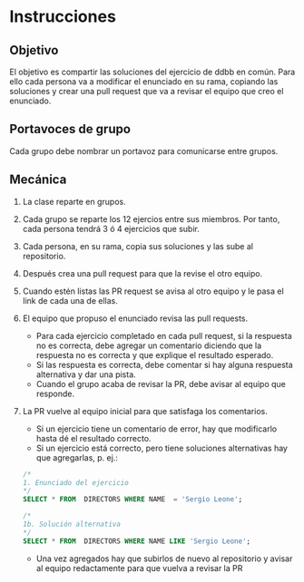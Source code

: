 # Instrucciones

## Objetivo

El objetivo es compartir las soluciones del ejercicio de ddbb en común. Para ello cada persona va a modificar el enunciado en su rama, copiando las soluciones y crear una pull request que va a revisar el equipo que creo el enunciado.

## Portavoces de grupo

Cada grupo debe nombrar un portavoz para comunicarse entre grupos.

## Mecánica

1. La clase reparte en grupos.
2. Cada grupo se reparte los 12 ejercios entre sus miembros. Por tanto, cada persona tendrá 3 ó 4 ejercicios que subir.
3. Cada persona, en su rama, copia sus soluciones y las sube al repositorio.
4. Después crea una pull request para que la revise el otro equipo.
5. Cuando estén listas las PR request se avisa al otro equipo y le pasa el link de cada una de ellas.
6. El equipo que propuso el enunciado revisa las pull requests.

   - Para cada ejercicio completado en cada pull request, si la respuesta no es correcta, debe agregar un comentario diciendo que la respuesta no es correcta y que explique el resultado esperado.
   - Si las respuesta es correcta, debe comentar si hay alguna respuesta alternativa y dar una pista.
   - Cuando el grupo acaba de revisar la PR, debe avisar al equipo que responde.

7. La PR vuelve al equipo inicial para que satisfaga los comentarios.

   - Si un ejercicio tiene un comentario de error, hay que modificarlo hasta dé el resultado correcto.
   - Si un ejercicio está correcto, pero tiene soluciones alternativas hay que agregarlas, p. ej.:

   ```sql
   /*
   1. Enunciado del ejercicio
   */
   SELECT * FROM  DIRECTORS WHERE NAME  = 'Sergio Leone';

   /*
   1b. Solución alternativa
   */
   SELECT * FROM  DIRECTORS WHERE NAME LIKE 'Sergio Leone';
   ```

    - Una vez agregados hay que subirlos de nuevo al repositorio y avisar al equipo redactamente para que vuelva a revisar la PR